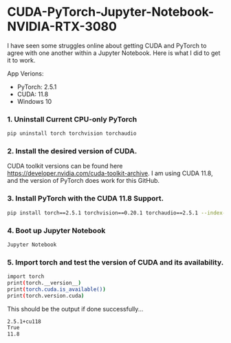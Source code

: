# CUDA-PyTorch-Jupyter-Notebook-NVIDIA-RTX-3080
I have seen some struggles online about getting CUDA and PyTorch to agree with one another within a Jupyter Notebook. Here is what I did to get it to work.  

App Verions:
- PyTorch: 2.5.1
- CUDA: 11.8
- Windows 10

### 1. Uninstall Current CPU-only PyTorch
```bash
pip uninstall torch torchvision torchaudio
```

### 2. Install the desired version of CUDA.
CUDA toolkit versions can be found here https://developer.nvidia.com/cuda-toolkit-archive. I am using CUDA 11.8, and the version of PyTorch does work for this GitHub. 

### 3. Install PyTorch with the CUDA 11.8 Support.
```bash
pip install torch==2.5.1 torchvision==0.20.1 torchaudio==2.5.1 --index-url https://download.pytorch.org/whl/cu118
```

### 4. Boot up Jupyter Notebook
```bash
Jupyter Notebook
```

### 5. Import torch and test the version of CUDA and its availability. 
```bash
import torch
print(torch.__version__)
print(torch.cuda.is_available())
print(torch.version.cuda)
```

This should be the output if done successfully...
```bash
2.5.1+cu118
True
11.8
```
